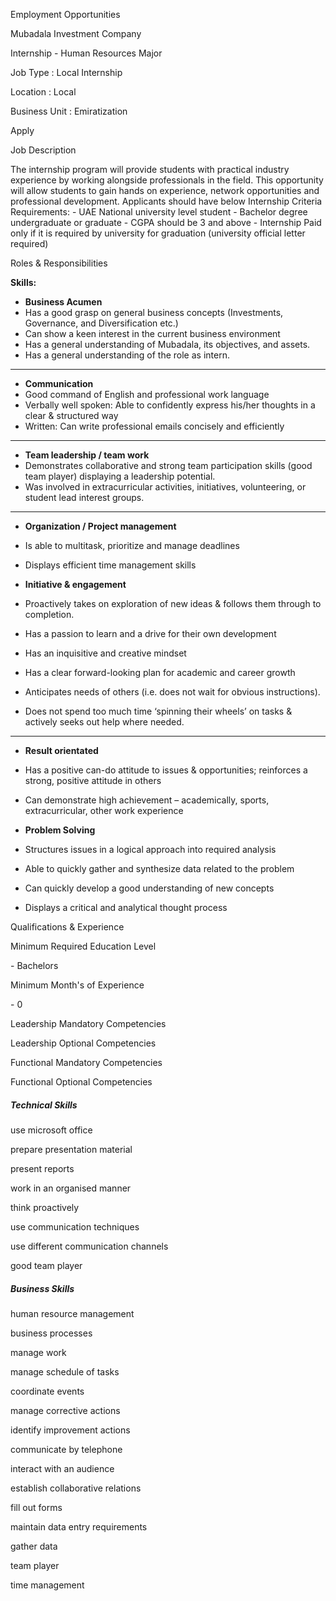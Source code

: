 Employment Opportunities

Mubadala Investment Company  

Internship - Human Resources Major

  

Job Type : Local Internship  

Location : Local  

Business Unit : Emiratization

  
  

Apply

Job Description

The internship program will provide students with practical industry
experience by working alongside professionals in the field. This opportunity
will allow students to gain hands on experience, network opportunities and
professional development. Applicants should have below Internship Criteria
Requirements: \- UAE National university level student \- Bachelor degree
undergraduate or graduate \- CGPA should be 3 and above \- Internship Paid
only if it is required by university for graduation (university official
letter required)

Roles & Responsibilities

**Skills:**

  * **Business Acumen**
  * Has a good grasp on general business concepts (Investments, Governance, and Diversification etc.)
  * Can show a keen interest in the current business environment
  * Has a general understanding of Mubadala, its objectives, and assets.
  * Has a general understanding of the role as intern.

****

  * **Communication**
  * Good command of English and professional work language
  * Verbally well spoken: Able to confidently express his/her thoughts in a clear & structured way
  * Written: Can write professional emails concisely and efficiently

****

  * **Team leadership / team work**
  * Demonstrates collaborative and strong team participation skills (good team player) displaying a leadership potential.
  * Was involved in extracurricular activities, initiatives, volunteering, or student lead interest groups.

****

  * **Organization / Project management**
  * Is able to multitask, prioritize and manage deadlines
  * Displays efficient time management skills

  * **Initiative & engagement**
  * Proactively takes on exploration of new ideas & follows them through to completion.
  * Has a passion to learn and a drive for their own development
  * Has an inquisitive and creative mindset
  * Has a clear forward-looking plan for academic and career growth
  * Anticipates needs of others (i.e. does not wait for obvious instructions).
  * Does not spend too much time ‘spinning their wheels’ on tasks & actively seeks out help where needed.

****

  * **Result orientated**
  * Has a positive can-do attitude to issues & opportunities; reinforces a strong, positive attitude in others
  * Can demonstrate high achievement – academically, sports, extracurricular, other work experience

  * **Problem Solving**
  * Structures issues in a logical approach into required analysis
  * Able to quickly gather and synthesize data related to the problem
  * Can quickly develop a good understanding of new concepts
  * Displays a critical and analytical thought process

Qualifications & Experience

Minimum Required Education Level

\- Bachelors  

Minimum Month's of Experience

\- 0  

Leadership Mandatory Competencies

Leadership Optional Competencies

Functional Mandatory Competencies

Functional Optional Competencies

##### Technical Skills

use microsoft office

prepare presentation material

present reports

work in an organised manner

think proactively

use communication techniques

use different communication channels

good team player

##### Business Skills

human resource management

business processes

manage work

manage schedule of tasks

coordinate events

manage corrective actions

identify improvement actions

communicate by telephone

interact with an audience

establish collaborative relations

fill out forms

maintain data entry requirements

gather data

team player

time management

